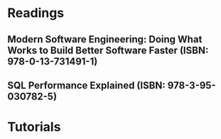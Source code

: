 # Readings

## Modern Software Engineering: Doing What Works to Build Better Software Faster (ISBN: 978-0-13-731491-1)

## SQL Performance Explained (ISBN: 978-3-95-030782-5)

# Tutorials

